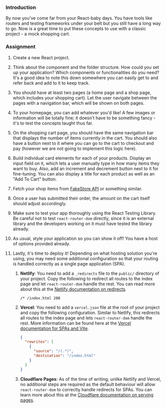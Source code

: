 ### Introduction

By now you've come far from your React-baby days. You have tools like routers and testing frameworks under your belt but you still have a long way to go. Now is a great time to put these concepts to use with a classic project - a mock shopping cart.

### Assignment

<div class="lesson-content__panel" markdown="1">

1. Create a new React project.
1. Think about the component and the folder structure. How could you set up your application? Which components or functionalities do you need? It's a good idea to note this down somewhere you can easily get to and refer back and add to it to keep track.
1. You should have at least two pages (a home page and a shop page, which includes your shopping cart). Let the user navigate between the pages with a navigation bar, which will be shown on both pages.
1. To your homepage, you can add whatever you'd like! A few images or information will be totally fine; it doesn't have to be something fancy - it's to test the concepts taught thus far.
1. On the shopping cart page, you should have the same navigation bar that displays the number of items currently in the cart. You should also have a button next to it where you can go to the cart to checkout and pay (however we are not going to implement this logic here).
1. Build individual card elements for each of your products. Display an input field on it, which lets a user manually type in how many items they want to buy. Also, add an increment and decrement button next to it for fine-tuning. You can also display a title for each product as well as an "Add To Cart" button.
1. Fetch your shop items from [FakeStore API](https://fakestoreapi.com) or something similar.
1. Once a user has submitted their order, the amount on the cart itself should adjust accordingly.
1. Make sure to test your app thoroughly using the React Testing Library. Be careful not to test `react-router-dom` directly, since it is an external library and the developers working on it must have tested the library already.
1. As usual, style your application so you can show it off! You have a host of options provided already.
1. Lastly, it's time to deploy it! Depending on what hosting solution you're using, you may need some additional configuration so that your routing is handled correctly as a single page application (SPA).

   1. **Netlify**: You need to add a `_redirects` file to the `public/` directory of your project. Copy the following to redirect all routes to the index page and let `react-router-dom` handle the rest. You can read more about this at the [Netlify documentation on redirects](https://docs.netlify.com/routing/redirects/).

      ```text
      /* /index.html 200
      ```

   1. **Vercel**: You need to add a `vercel.json` file at the root of your project and copy the following configuration. Similar to Netlify, this redirects all routes to the index page and lets `react-router-dom` handle the rest. More information can be found here at the [Vercel documentation for SPAs and Vite](https://vercel.com/docs/frameworks/vite#using-vite-to-make-spas).

      ```json
      {
        "rewrites": [
          {
            "source": "/(.*)",
            "destination": "/index.html"
          }
        ]
      }
      ```

   1. **Cloudflare Pages**: As of the time of writing, unlike Netlify and Vercel, no additional steps are required as the default behaviour will allow `react-router-dom` to correctly handle redirects for SPAs. You can learn more about this at the [Cloudflare documentation on serving pages](https://developers.cloudflare.com/pages/platform/serving-pages/).

</div>

